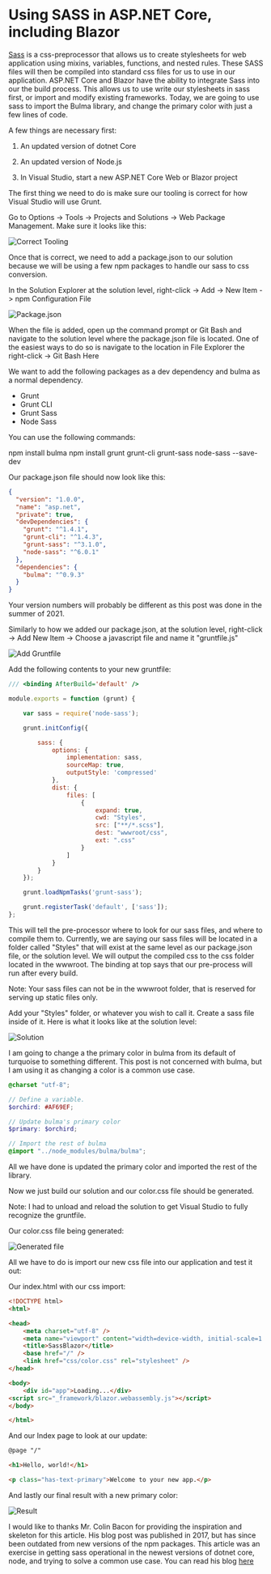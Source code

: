 # Using SASS in ASP.NET Core, including Blazor

[Sass](https://sass-lang.com/) is a css-preprocessor that allows us to create stylesheets for web application using mixins, variables, functions, and nested rules. These SASS files will then be compiled into standard css files for us to use in our application. ASP.NET Core and Blazor have the ability to integrate Sass into our the build process. This allows us to use write our stylesheets in sass first, or import and modify existing frameworks. Today, we are going to use sass to import the Bulma library, and change the primary color with just a few lines of code.

A few things are necessary first:

1) An updated version of dotnet Core

2) An updated version of Node.js

3) In Visual Studio, start a new ASP.NET Core Web or Blazor project

The first thing we need to do is make sure our tooling is correct for how Visual Studio will use Grunt.

Go to Options -> Tools -> Projects and Solutions -> Web Package Management. Make sure it looks like this:

![Correct Tooling](ide-tooling.png)

Once that is correct, we need to add a package.json to our solution because we will be using a few npm packages to handle our sass to css conversion.

In the Solution Explorer at the solution level, right-click -> Add -> New Item -> npm Configuration File

![Package.json](package-json.png)

When the file is added, open up the command prompt or Git Bash and navigate to the solution level where the package.json file is located. One of the easiest ways to do so is navigate to the location in File Explorer the right-click -> Git Bash Here

We want to add the following packages as a dev dependency and bulma as a normal dependency.

- Grunt
- Grunt CLI
- Grunt Sass
- Node Sass

You can use the following commands:

npm install bulma
npm install grunt grunt-cli grunt-sass node-sass --save-dev

Our package.json file should now look like this:

```json
{
  "version": "1.0.0",
  "name": "asp.net",
  "private": true,
  "devDependencies": {
    "grunt": "^1.4.1",
    "grunt-cli": "^1.4.3",
    "grunt-sass": "^3.1.0",
    "node-sass": "^6.0.1"
  },
  "dependencies": {
    "bulma": "^0.9.3"
  }
}
```

Your version numbers will probably be different as this post was done in the summer of 2021.

Similarly to how we added our package.json, at the solution level, right-click -> Add New Item -> Choose a javascript file and name it "gruntfile.js"

![Add Gruntfile](add-gruntfile.png)

Add the following contents to your new gruntfile:

```javascript
/// <binding AfterBuild='default' />

module.exports = function (grunt) {

    var sass = require('node-sass');

    grunt.initConfig({

        sass: {
            options: {
                implementation: sass,
                sourceMap: true,
                outputStyle: 'compressed'
            },
            dist: {
                files: [
                    {
                        expand: true,
                        cwd: "Styles",
                        src: ["**/*.scss"],
                        dest: "wwwroot/css",
                        ext: ".css"
                    }
                ]
            }
        }
    });

    grunt.loadNpmTasks('grunt-sass');

    grunt.registerTask('default', ['sass']);
};
```

This will tell the pre-processor where to look for our sass files, and where to compile them to. Currently, we are saying our sass files will be located in a folder called "Styles" that will exist at the same level as our package.json file, or the solution level. We will output the compiled css to the css folder located in the wwwroot. The binding at top says that our pre-process will run after every build.

Note: Your sass files can not be in the wwwroot folder, that is reserved for serving up static files only.

Add your "Styles" folder, or whatever you wish to call it. Create a sass file inside of it. Here is what it looks like at the solution level:

![Solution](solution.png)

I am going to change a the primary color in bulma from its default of turquoise to something different. This post is not concerned with bulma, but I am using it as changing a color is a common use case.

```scss
@charset "utf-8";

// Define a variable.
$orchird: #AF69EF;

// Update bulma's primary color
$primary: $orchird;

// Import the rest of bulma
@import "../node_modules/bulma/bulma";

```

All we have done is updated the primary color and imported the rest of the library.

Now we just build our solution and our color.css file should be generated.

Note: I had to unload and reload the solution to get Visual Studio to fully recognize the gruntfile.

Our color.css file being generated:

![Generated file](generated-file.png)

All we have to do is import our new css file into our application and test it out:

Our index.html with our css import:

```html
<!DOCTYPE html>
<html>

<head>
    <meta charset="utf-8" />
    <meta name="viewport" content="width=device-width, initial-scale=1.0, maximum-scale=1.0, user-scalable=no" />
    <title>SassBlazor</title>
    <base href="/" />
    <link href="css/color.css" rel="stylesheet" />
</head>

<body>
    <div id="app">Loading...</div>
<script src="_framework/blazor.webassembly.js"></script>
</body>

</html>
```

And our Index page to look at our update:

```html
@page "/"

<h1>Hello, world!</h1>

<p class="has-text-primary">Welcome to your new app.</p>
```

And lastly our final result with a new primary color:

![Result](result.png)

I would like to thanks Mr. Colin Bacon for providing the inspiration and skeleton for this article. His blog post was published in 2017, but has since been outdated from new versions of the npm packages. This article was an exercise in getting sass operational in the newest versions of dotnet core, node, and trying to solve a common use case. You can read his blog [here](https://www.iambacon.co.uk/blog/how-to-use-sass-in-asp-net-core-2-0-mvc)
